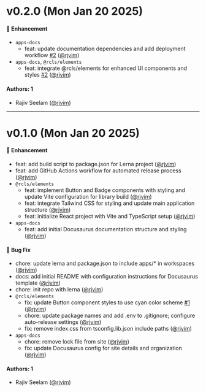 # v0.2.0 (Mon Jan 20 2025)

#### 🚀 Enhancement

- `apps-docs`
  - feat: update documentation dependencies and add deployment workflow [#2](https://github.com/rjvim/react-component-library-starter/pull/2) ([@rjvim](https://github.com/rjvim))
- `apps-docs`, `@rcls/elements`
  - feat: integrate @rcls/elements for enhanced UI components and styles [#2](https://github.com/rjvim/react-component-library-starter/pull/2) ([@rjvim](https://github.com/rjvim))

#### Authors: 1

- Rajiv Seelam ([@rjvim](https://github.com/rjvim))

---

# v0.1.0 (Mon Jan 20 2025)

#### 🚀 Enhancement

- feat: add build script to package.json for Lerna project ([@rjvim](https://github.com/rjvim))
- feat: add GitHub Actions workflow for automated release process ([@rjvim](https://github.com/rjvim))
- `@rcls/elements`
  - feat: implement Button and Badge components with styling and update Vite configuration for library build ([@rjvim](https://github.com/rjvim))
  - feat: integrate Tailwind CSS for styling and update main application structure ([@rjvim](https://github.com/rjvim))
  - feat: initialize React project with Vite and TypeScript setup ([@rjvim](https://github.com/rjvim))
- `apps-docs`
  - feat: add initial Docusaurus documentation structure and styling ([@rjvim](https://github.com/rjvim))

#### 🐛 Bug Fix

- chore: update lerna and package.json to include apps/* in workspaces ([@rjvim](https://github.com/rjvim))
- docs: add initial README with configuration instructions for Docusaurus template ([@rjvim](https://github.com/rjvim))
- chore: init repo with lerna ([@rjvim](https://github.com/rjvim))
- `@rcls/elements`
  - fix: update Button component styles to use cyan color scheme [#1](https://github.com/rjvim/react-component-library-starter/pull/1) ([@rjvim](https://github.com/rjvim))
  - chore: update package names and add .env to .gitignore; configure auto-release settings ([@rjvim](https://github.com/rjvim))
  - fix: remove index.css from tsconfig.lib.json include paths ([@rjvim](https://github.com/rjvim))
- `apps-docs`
  - chore: remove lock file from site ([@rjvim](https://github.com/rjvim))
  - fix: update Docusaurus config for site details and organization ([@rjvim](https://github.com/rjvim))

#### Authors: 1

- Rajiv Seelam ([@rjvim](https://github.com/rjvim))
